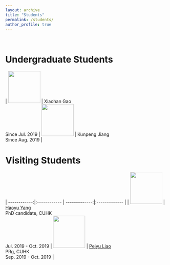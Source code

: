```yaml
---
layout: archive
title: "Students"
permalink: /students/
author_profile: true
---
```


<br>

Undergraduate Students
======

| <img src="http://yibolin.com/images/students/XiaohanGao.jpg" style="width:100px;" /> | Xiaohan Gao<br>Since Jul. 2019 | <img src="http://yibolin.com/images/students/KunpengJiang.jpg" style="width:100px;" />  | Kunpeng Jiang<br>Since Aug. 2019 |

Visiting Students
======

| ------------:|:------------ | -------------:|:------------- |
| <img src="http://yibolin.com/images/students/HaoyuYang.jpg" style="width:100px;" /> | [Haoyu Yang](https://phdyang007.github.io/)<br>PhD candidate, CUHK<br>Jul. 2019 - Oct. 2019 | <img src="http://yibolin.com/images/students/PeiyuLiao.jpg" style="width:100px;" /> | [Peiyu Liao](https://enzoleo.github.io/)<br>PRg, CUHK<br>Sep. 2019 - Oct. 2019 |
